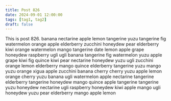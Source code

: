 ```yaml
---
title: Post 826
date: 2024-09-01 12:00:00
tags: [tag1, tag2]
draft: false
---
```

This is post 826.
banana
nectarine
apple
lemon
tangerine
yuzu
tangerine
fig
watermelon
orange
apple
elderberry
zucchini
honeydew
pear
elderberry
kiwi
orange
watermelon
mango
tangerine
date
lemon
apple
grape
honeydew
raspberry
ugli
ugli
banana
tangerine
fig
watermelon
yuzu
apple
grape
kiwi
fig
quince
kiwi
pear
nectarine
honeydew
yuzu
ugli
zucchini
orange
lemon
elderberry
mango
quince
elderberry
tangerine
yuzu
mango
yuzu
orange
xigua
apple
zucchini
banana
cherry
cherry
yuzu
apple
lemon
orange
cherry
yuzu
banana
ugli
watermelon
apple
nectarine
tangerine
elderberry
tangerine
honeydew
mango
quince
apple
tangerine
tangerine
yuzu
honeydew
nectarine
ugli
raspberry
honeydew
kiwi
apple
mango
ugli
honeydew
yuzu
pear
elderberry
mango
apple
lemon
